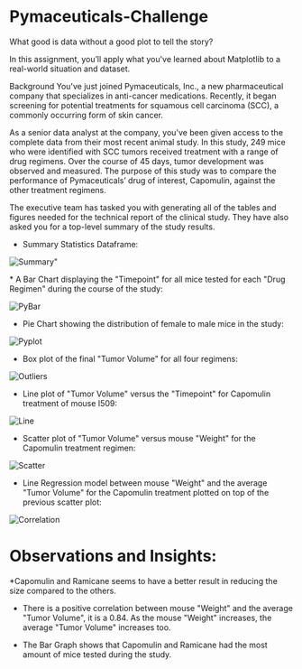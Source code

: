 # Pymaceuticals-Challenge

What good is data without a good plot to tell the story?

In this assignment, you’ll apply what you've learned about Matplotlib to a real-world situation and dataset.

Background
You've just joined Pymaceuticals, Inc., a new pharmaceutical company that specializes in anti-cancer medications. Recently, it began screening for potential treatments for squamous cell carcinoma (SCC), a commonly occurring form of skin cancer.

As a senior data analyst at the company, you've been given access to the complete data from their most recent animal study. In this study, 249 mice who were identified with SCC tumors received treatment with a range of drug regimens. Over the course of 45 days, tumor development was observed and measured. The purpose of this study was to compare the performance of Pymaceuticals’ drug of interest, Capomulin, against the other treatment regimens.

The executive team has tasked you with generating all of the tables and figures needed for the technical report of the clinical study. They have also asked you for a top-level summary of the study results.



* Summary Statistics Dataframe:

 ![Summary](https://github.com/user-attachments/assets/989ba466-eb6d-4a03-aea3-42b6a332448c)"
</p>
* A Bar Chart displaying the "Timepoint" for all mice tested for each "Drug Regimen" during the course of the study:


![PyBar](https://github.com/user-attachments/assets/7911268f-e001-44d0-8283-3d09d8ea2916)


* Pie Chart showing the distribution of female to male mice in the study:


![Pyplot](https://github.com/user-attachments/assets/4429d64e-40ff-4f2b-b0a8-c3b51fd85d20)


* Box plot of the final "Tumor Volume" for all four regimens:


![Outliers](https://github.com/user-attachments/assets/b7e632c5-d7fc-4959-8f2c-f08048b3f7cb)


* Line plot of "Tumor Volume" versus the "Timepoint" for Capomulin treatment of mouse I509:


![Line](https://github.com/user-attachments/assets/42f038d4-64be-4399-9523-33f831b8430e)


* Scatter plot of "Tumor Volume" versus mouse "Weight" for the Capomulin treatment regimen:


![Scatter](https://github.com/user-attachments/assets/e7d4d9db-c8db-4687-aae1-0ec2d1d7a65e)


* Line Regression model between mouse "Weight" and the average "Tumor Volume" for the Capomulin treatment plotted on top of the previous scatter plot:


![Correlation](https://github.com/user-attachments/assets/b6bf4297-6aa5-4590-8560-998d3b64bef1)



# Observations and Insights:

  *Capomulin and Ramicane seems to have a better result in reducing the size compared to the others.

  * There is a positive correlation between mouse "Weight" and the average "Tumor Volume", it is a 0.84. As the mouse "Weight" increases, the average "Tumor Volume" increases too.

  * The Bar Graph shows that Capomulin and Ramicane had the most amount of mice tested during the study.
